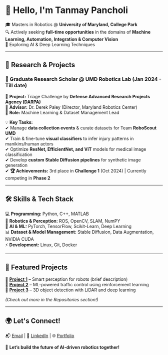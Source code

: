 # 👋 Hello, I'm Tanmay Pancholi  
  
🎓 Masters in Robotics @ **University of Maryland, College Park**  
🔍 Actively seeking **full-time opportunities** in the domains of **Machine Learning, Automation, Integration & Computer Vision**  
🤖 Exploring AI & Deep Learning Techniques
  

---

## 🔬 Research & Projects  

### 🚀 Graduate Research Scholar @ UMD Robotics Lab (Jan 2024 - Till date) 
🔹 **Project:** Triage Challenge by **Defense Advanced Research Projects Agency (DARPA)**    
🔹 **Advisor:** Dr. Derek Paley (Director, Maryland Robotics Center)  
🔹 **Role:** Machine Learning & Dataset Management Lead  

💡 **Key Tasks:**  
✔ Manage **data collection events** & curate datasets for Team **RoboScout UMD**  
✔ Train & fine-tune **visual classifiers** to infer injury patterns in manikins/human actors  
✔ Optimize **ResNet, EfficientNet, and ViT** models for medical image classification  
✔ Develop **custom Stable Diffusion pipelines** for synthetic image generation  
✔ **🏆 Achievements:** 3rd place in **Challenge 1** (Oct 2024) | Currently competing in **Phase 2**  

---

## 🛠️ Skills & Tech Stack  
💻 **Programming:** Python, C++, MATLAB  
🤖 **Robotics & Perception:** ROS, OpenCV, SLAM, NumPY  
🧠 **AI & ML:** PyTorch, TensorFlow, Scikit-Learn, Deep Learning  
📊 **Dataset & Model Management:** Stable Diffusion, Data Augmentation, NVIDIA CUDA  
⚡ **Development:** Linux, Git, Docker  

---

## 📌 Featured Projects  
🔹 **[Project 1](GitHub_Link)** – Smart perception for robots (brief description)  
🔹 **[Project 2](GitHub_Link)** – ML-powered traffic control using reinforcement learning  
🔹 **[Project 3](GitHub_Link)** – 3D object detection with LiDAR and deep learning  

*(Check out more in the Repositories section!)*  

---

## 🌍 Let's Connect!  
📬 [Email](mailto:tamy2909@umd.edu) | 🔗 [LinkedIn](https://www.linkedin.com/in/tanmay-pancholi/) | 🌐 [Portfolio](Your_Portfolio)  

🚀 **Let’s build the future of AI-driven robotics together!**  
 
